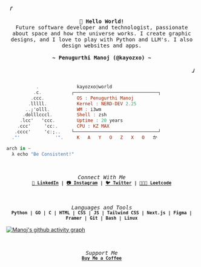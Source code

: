 <!-- Axenide GitHub Profile -->
<div align="justify">

<!-- Profile -->
<p align="left"><strong><samp><i>「</i></samp></strong></p>
  <p align="center">
    <samp>
      <b>
        👾 Hello World!
      </b>
      <br>
        Future software developer and technologist, passionate about space and how the universe works. I create graphic designs, and I love to play with Python and LLM's. I also design websites and apps.
      <br>
      <br>
      <b>
        ~ Penugurthi Manoj (@kayozxo) ~
      </b>
    </samp>
  </p>
<p align="right"><strong><samp><i>」</i></samp></strong></p>

```hs

           .             ​ kayozxo@world 
          .c.           ┌───────────────────────────────┐ 
         .ccc.           ​ OS : Penugurthi Manoj
        .lllll.          ​ Kernel : NERD-DEV 2.25 
       ..;'olll.         ​ WM : i3wm 
      .dolllcccl.        ​ Shell : zsh
     .lcc'   'ccc.       ​ Uptime : 20 years
    .ccc'     'cc:.      ​ CPU : KZ MAX
   .cccc'     'c:;..    └───────────────────────────────┘ 
  ."'             '".     K   A   Y   O   Z   X   O   か 

arch in ~ 
  λ echo "Be Consistent!"
```
<br>
<p align="center">
<samp>
  <i>Connect With Me</i>
  <br>
  <sup>
    <b>
    <a href="https://www.linkedin.com/in/penugurthi-manoj">🔗 LinkedIn</a> |
    <a href="https://www.instagram.com/kayozdesigns">📷 Instagram</a> |
    <a href="https://www.twitter.com/kayozxo">🐦 Twitter</a> |
    <a href="https://www.leetcode.com/manojkowshik5">🧑🏻‍💻 Leetcode</a>
    </b>
    <br>
  </sup>
</samp>
</p>

<br>
<p align="center">
<samp>
  <i>Languages and Tools</i>
  <br>
  <sup>
    <b>
      Python | GO | C | HTML | CSS | JS | Tailwind CSS | Next.js | Figma | Framer | Git | Bash | Linux
    </b>
    <br>
  </sup>
</samp>
</p>

[![Manoj's github activity graph](https://github-readme-activity-graph.vercel.app/graph?username=kayozxo&days=30&bg_color=1e1e2e&color=CBA6F7&line=CBA6F7&point=45475A&area=true&hide_border=true)](https://github.com/ashutosh00710/github-readme-activity-graph)

<br>
<p align="center">
<samp>
  <i>Support Me</i>
  <br>
  <sup>
    <b>
      <a href="https://www.buymeacoffee.com/kayozxo">Buy Me a Coffee</a>
    </b>
    <br>
  </sup>
</samp>
</p>

